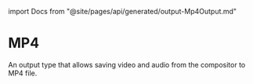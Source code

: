 import Docs from "@site/pages/api/generated/output-Mp4Output.md"

# MP4

An output type that allows saving video and audio from the compositor to MP4 file.

<Docs />

